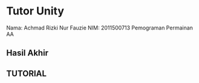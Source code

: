 # Tutor Unity
Nama: Achmad Rizki Nur Fauzie
NIM: 2011500713
Pemograman Permainan AA

## Hasil Akhir

## TUTORIAL
